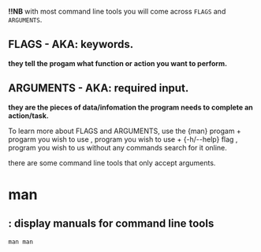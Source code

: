 **!!NB**
with most command line tools you will come across `FLAGS` and `ARGUMENTS`.

## FLAGS - AKA: keywords.
**they tell the progam what function or action you want to perform.**
    
## ARGUMENTS - AKA: required input.
**they are the pieces of data/infomation the program needs to complete an action/task.** 
    
To learn more about FLAGS and ARGUMENTS, use the {man} progam + progarm you wish to use , program you wish to use + {-h/--help} flag , program you wish to us without any commands search for it online.

there are some command line tools that only accept arguments.

# man
## : display manuals for command line tools
    man man
